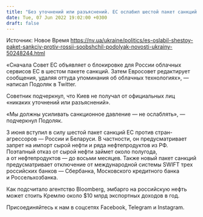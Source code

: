 ```yaml
---
title: "Без уточнений или разъяснений. ЕС ослабил шестой пакет санкций против России — Подоляк"
date: Tue, 07 Jun 2022 19:02:00 +0300
draft: false
---
```

Источник: Новое Время https://nv.ua/ukraine/politics/es-oslabil-shestoy-paket-sankciy-protiv-rossii-soobshchil-podolyak-novosti-ukrainy-50248244.html


«Сначала Совет ЕС объявляет о блокировке для России облачных сервисов ЕС в шестом пакете санкций. Затем Евросовет редактирует сообщения, удаляя оттуда упоминания об облачных технологиях», — написал Подоляк в Twitter.

Советник подчеркнул, что Киев не получал от официальных лиц «никаких уточнений или разъяснений». 

«Мы должны усиливать санкционное давление — не ослаблять», — подчеркнул Подоляк.

3 июня вступил в силу шестой пакет санкций ЕС против стран-агрессоров — России и Беларуси. В частности, он предусматривает запрет на импорт сырой нефти и ряда нефтепродуктов из РФ. Поэтапный отказ от сырой нефти займет около полугода, а от нефтепродуктов — до восьми месяцев. Также новый пакет санкций предусматривает отключение от международной системы SWIFT трех российских банков — Сбербанка, Московского кредитного банка и Россельхозбанка.

Как подсчитало агентство Bloomberg, эмбарго на российскую нефть может стоить Кремлю около $10 млрд экспортных доходов в год.

Присоединяйтесь к нам в соцсетях Facebook, Telegram и Instagram.
